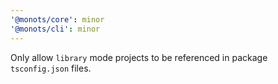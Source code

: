 ```yaml
---
'@monots/core': minor
'@monots/cli': minor
---
```


Only allow `library` mode projects to be referenced in package `tsconfig.json` files.
